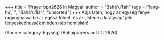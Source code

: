+++
title = 'Prayer bpn2626 in Magyar'
author = "Bahá'u'lláh"
tags = ['lang-hu', '', "Bahá'u'lláh", "unsorted"]
+++
Adja Isten, hogy az egység fénye ragyoghassa be az egész földet, és az „Istené a királyság” jele fényeskedhessék minden nép homlokán!

(Source category: Egység)
(Bahaiprayers.net ID: 2626)
